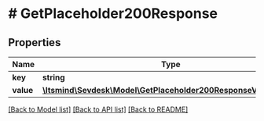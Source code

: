 # # GetPlaceholder200Response

## Properties

Name | Type | Description | Notes
------------ | ------------- | ------------- | -------------
**key** | **string** |  | [optional]
**value** | [**\Itsmind\Sevdesk\Model\GetPlaceholder200ResponseValueInner[]**](GetPlaceholder200ResponseValueInner.md) |  | [optional]

[[Back to Model list]](../../README.md#models) [[Back to API list]](../../README.md#endpoints) [[Back to README]](../../README.md)

